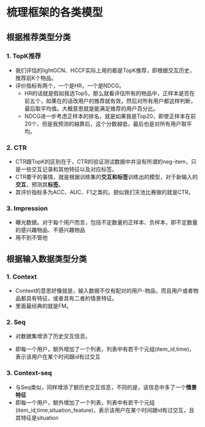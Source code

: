 # 梳理框架的各类模型

## 根据推荐类型分类

### 1. TopK推荐

+ 我们评估的lightGCN、HCCF实际上用的都是TopK推荐，即根据交互历史，推荐前K个物品。
+ 评价指标有两个，一个是HR，一个是NDCG。
  + HR的话就是假如我选Top5，那么就看评估所有的物品中，正样本是否在前五个，如果在的话改用户的推荐就有效，然后对所有用户都这样判断，最后取平均值。大概意思就是能满足推荐的用户百分比。
  + NDCG进一步考虑正样本的排名，就是如果我是Top20，即使正样本在前20个，但是我预测的越靠后，这个分数越低，最后也是对所有用户取平均。

### 2. CTR

+ CTR跟TopK的区别在于，CTR的验证测试数据中并没有所谓的neg-item，只是一些交互记录和其他特征以及对应标签。
+ CTR要干的事情，就是根据训练集的**交互和标签**训练出的模型，对于新输入的**交互**，预测其**标签**。
+ 其评价指标多为ACC、AUC、F1之类的。貌似我们天池比赛做的就是CTR。



### 3. Impression

+ 曝光数据。对于每个用户而言，包括不定数量的正样本、负样本，即不定数量的感兴趣物品、不感兴趣物品
+ 用不到不管他



## 根据输入数据类型分类

### 1. Context

+ Context的意思好像就是，输入数据不仅有配对的用户-物品，而且用户或者物品都具有特征，或者具有二者的情景特征。
+ 里面最经典的就是FM。



### 2. Seq

+ 对数据集增添了历史交互信息。

+ 即每一个用户，额外增加了一个列表，列表中有若干个元组(item_id,time)，表示该用户在某个时间跟id有过交互

  

### 3. Context-seq

+ 与Seq类似，同样增添了额历史交互信息，不同的是，该信息中多了一个**情景特征**
+ 即每一个用户，额外增加了一个列表，列表中有若干个元组(item_id,time,situation_feature)，表示该用户在某个时间跟id有过交互，且其特征是situation

